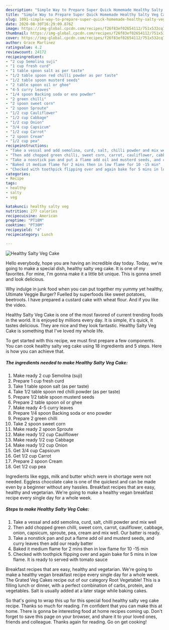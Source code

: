 ```yaml
---
description: "Simple Way to Prepare Super Quick Homemade Healthy Salty Veg Cake"
title: "Simple Way to Prepare Super Quick Homemade Healthy Salty Veg Cake"
slug: 1091-simple-way-to-prepare-super-quick-homemade-healthy-salty-veg-cake
date: 2020-08-30T16:29:09.876Z
image: https://img-global.cpcdn.com/recipes/f26f83ef02654112/751x532cq70/healthy-salty-veg-cake-recipe-main-photo.jpg
thumbnail: https://img-global.cpcdn.com/recipes/f26f83ef02654112/751x532cq70/healthy-salty-veg-cake-recipe-main-photo.jpg
cover: https://img-global.cpcdn.com/recipes/f26f83ef02654112/751x532cq70/healthy-salty-veg-cake-recipe-main-photo.jpg
author: Grace Martinez
ratingvalue: 4.2
reviewcount: 24172
recipeingredient:
- "2 cup Semolina suji"
- "1 cup fresh curd"
- "1 table spoon salt as per taste"
- "1/2 table spoon red chilli powder as per taste"
- "1/2 table spoon musterd seeds"
- "2 table spoon oil or ghee"
- "4-5 curry leaves"
- "1/4 spoon Backing soda or eno powder"
- "2 green chilli"
- "2 spoon sweet corn"
- "2 spoon Sproute"
- "1/2 cup Cauliflower"
- "1/2 cup Cabbage"
- "1/2 cup Onion"
- "3/4 cup Capsicum"
- "1/2 cup Carrot"
- "2 spoon Cream"
- "1/2 cup pea"
recipeinstructions:
- "Take a vessal and add semolina, curd, salt, chilli powder and mix well"
- "Then add chopped green chilli, sweet corn, carrot, cauliflower, cabbage, onion, capsicum, sproute, pea, cream and mix well. Our batter is ready."
- "Take a nonstick pan and put a flame add oil and musterd seeds, and curry leaves then add our ready batter"
- "Baked it medium flame for 2 mins then in low flame for 10 -15 min"
- "Checked with toothpick flipping over and again bake for 5 mins in low flame. It is ready to served with tomato sauce"
categories:
- Recipe
tags:
- healthy
- salty
- veg

katakunci: healthy salty veg 
nutrition: 277 calories
recipecuisine: American
preptime: "PT18M"
cooktime: "PT30M"
recipeyield: "4"
recipecategory: Lunch

---
```



![Healthy Salty Veg Cake](https://img-global.cpcdn.com/recipes/f26f83ef02654112/751x532cq70/healthy-salty-veg-cake-recipe-main-photo.jpg)

Hello everybody, hope you are having an incredible day today. Today, we're going to make a special dish, healthy salty veg cake. It is one of my favorites. For mine, I'm gonna make it a little bit unique. This is gonna smell and look delicious.

Why indulge in junk food when you can put together my yummy yet healthy, Ultimate Veggie Burger? Fuelled by superfoods like sweet potatoes, beetroots. I have prepared a custard cake with wheat flour. And if you like the video.

Healthy Salty Veg Cake is one of the most favored of current trending foods in the world. It is enjoyed by millions every day. It is simple, it's quick, it tastes delicious. They are nice and they look fantastic. Healthy Salty Veg Cake is something that I've loved my whole life.


To get started with this recipe, we must first prepare a few components. You can cook healthy salty veg cake using 18 ingredients and 5 steps. Here is how you can achieve that.

<!--inarticleads1-->

##### The ingredients needed to make Healthy Salty Veg Cake:

1. Make ready 2 cup Semolina (suji)
1. Prepare 1 cup fresh curd
1. Take 1 table spoon salt (as per taste)
1. Take 1/2 table spoon red chilli powder (as per taste)
1. Prepare 1/2 table spoon musterd seeds
1. Prepare 2 table spoon oil or ghee
1. Make ready 4-5 curry leaves
1. Prepare 1/4 spoon Backing soda or eno powder
1. Prepare 2 green chilli
1. Take 2 spoon sweet corn
1. Make ready 2 spoon Sproute
1. Make ready 1/2 cup Cauliflower
1. Make ready 1/2 cup Cabbage
1. Make ready 1/2 cup Onion
1. Get 3/4 cup Capsicum
1. Get 1/2 cup Carrot
1. Prepare 2 spoon Cream
1. Get 1/2 cup pea


Ingredients like eggs, milk and butter which were in shortage were not needed. Eggless chocolate cake is one of the quickest and can be made even by a beginner without any hassles. Breakfast recipes that are easy, healthy and vegetarian. We&#39;re going to make a healthy vegan breakfast recipe every single day for a whole week. 

<!--inarticleads2-->

##### Steps to make Healthy Salty Veg Cake:

1. Take a vessal and add semolina, curd, salt, chilli powder and mix well
1. Then add chopped green chilli, sweet corn, carrot, cauliflower, cabbage, onion, capsicum, sproute, pea, cream and mix well. Our batter is ready.
1. Take a nonstick pan and put a flame add oil and musterd seeds, and curry leaves then add our ready batter
1. Baked it medium flame for 2 mins then in low flame for 10 -15 min
1. Checked with toothpick flipping over and again bake for 5 mins in low flame. It is ready to served with tomato sauce


Breakfast recipes that are easy, healthy and vegetarian. We&#39;re going to make a healthy vegan breakfast recipe every single day for a whole week. The Grated Veg Cakes recipe out of our category Root Vegetable! This is a filling lunch or dinner, with a perfect combination of carbs, protein, and vegetables. Salt is usually added at a later stage while baking cakes. 

So that's going to wrap this up for this special food healthy salty veg cake recipe. Thanks so much for reading. I'm confident that you can make this at home. There is gonna be interesting food at home recipes coming up. Don't forget to save this page on your browser, and share it to your loved ones, friends and colleague. Thanks again for reading. Go on get cooking!
